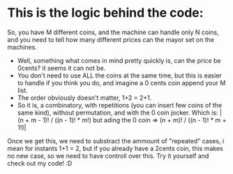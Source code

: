 # This is the logic behind the code:

So, you have M different coins, and the machine can handle only N coins, and you need to tell how many different prices can
the mayor set on the machines.

- Well, something what comes in mind pretty quickly is, can the price be 0cents? it seems it can not be.
- You don't need to use ALL the coins at the same time, but this is easier to handle if you think you do, and imagine a 0 cents coin append your M list.
- The order obviously doesn't matter, 1+2 = 2+1.
- So it is, a combinatory, with repetitions (you can insert few coins of the same kind), without permutation, and with the 0 coin jocker. Which is:
| (n + m - 1)! / ((n - 1)! * m!) but ading the 0 coin => (n + m)! / ((n - 1)! * m + 1!)|

Once we get this, we need to substract the ammount of "repeated" cases, i mean for instants 1+1 = 2, but if you already have a 2cents coin, this makes no new case, so we need to have controll over this. Try it yourself and check out my code! :D
